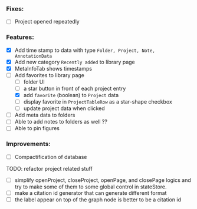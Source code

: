 ### Fixes:

- [ ] Project opened repeatedly

### Features:

- [x] Add time stamp to data with type `Folder, Project, Note, AnnotationData`
- [x] Add new category `Recently added` to library page
- [x] MetaInfoTab shows timestamps
- [ ] Add favorites to library page
  - [ ] folder UI
  - [ ] a star button in front of each project entry
  - [x] add `favorite` (boolean) to `Project` data
  - [ ] display favorite in `ProjectTableRow` as a star-shape checkbox
  - [ ] update project data when clicked
- [ ] Add meta data to folders
- [ ] Able to add notes to folders as well ??
- [ ] Able to pin figures

### Improvements:

- [ ] Compactification of database

TODO: refactor project related stuff

- [ ] simplify openProject, closeProject, openPage, and closePage logics and try to make some of them to some global control in stateStore.
- [ ] make a citation id generator that can generate different format
- [ ] the label appear on top of the graph node is better to be a citation id

